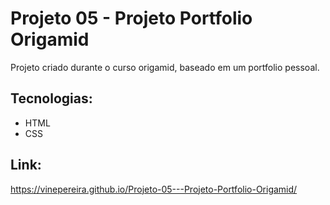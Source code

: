 # Projeto 05 - Projeto Portfolio Origamid
Projeto criado durante o curso origamid, baseado em um portfolio pessoal.
## Tecnologias:
- HTML
- CSS
## Link:
https://vinepereira.github.io/Projeto-05---Projeto-Portfolio-Origamid/

